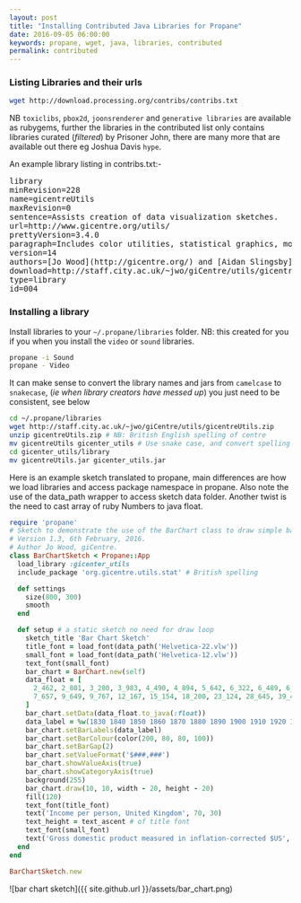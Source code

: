 ```yaml
---
layout: post
title: "Installing Contributed Java Libraries for Propane"
date: 2016-09-05 06:00:00
keywords: propane, wget, java, libraries, contributed
permalink: contributed
---
```

### Listing Libraries and their urls ###

```bash
wget http://download.processing.org/contribs/contribs.txt
```

NB `toxiclibs`, `pbox2d`, `joonsrenderer`  and `generative libraries` are available as rubygems, further the libraries in the contributed list only contains libraries curated (_filtered_) by Prisoner John, there are many more that are available out there eg Joshua Davis `hype`.

An example library listing in contribs.txt:-

<pre>
library
minRevision=228
name=gicentreUtils
maxRevision=0
sentence=Assists creation of data visualization sketches.
url=http://www.gicentre.org/utils/
prettyVersion=3.4.0
paragraph=Includes color utilities, statistical graphics, morphing classes, spatial utilities and map projections, force-directed layouts and text input/output. Together these make the task of creating data visualization sketches much faster by providing code for commonly repeated tasks such as zooming in and out of a sketch, setting up color tables etc. For documentation and examples, see the [gicentreUtils pages](http://www.gicentre.org/utils/).
version=14
authors=[Jo Wood](http://gicentre.org/) and [Aidan Slingsby](http://gicentre.org/)
download=http://staff.city.ac.uk/~jwo/giCentre/utils/gicentreUtils.zip
type=library
id=004
</pre>

### Installing a library ###

Install libraries to your `~/.propane/libraries` folder.  NB: this created for you if you when you install the `video` or `sound` libraries.

```bash
propane -i Sound
propane - Video
```

It can make sense to convert the library names and jars from `camelcase` to `snakecase`, (_ie when library creators have messed up_) you just need to be consistent, see below

```bash
cd ~/.propane/libraries
wget http://staff.city.ac.uk/~jwo/giCentre/utils/gicentreUtils.zip
unzip gicentreUtils.zip # NB: British English spelling of centre
mv gicentreUtils gicenter_utils # Use snake case, and convert spelling
cd gicenter_utils/library
mv gicentreUtils.jar gicenter_utils.jar
```
Here is an example sketch translated to propane, main differences are how we load libraries and access package namespace in propane. Also note the use of the data_path wrapper to access sketch data folder. Another twist is the need to cast array of ruby Numbers to java float.

```ruby
require 'propane'
# Sketch to demonstrate the use of the BarChart class to draw simple bar charts.
# Version 1.3, 6th February, 2016.
# Author Jo Wood, giCentre.
class BarChartSketch < Propane::App
  load_library :gicenter_utils
  include_package 'org.gicentre.utils.stat' # British spelling

  def settings
    size(800, 300)
    smooth
  end

  def setup # a static sketch no need for draw loop
    sketch_title 'Bar Chart Sketch'
    title_font = load_font(data_path('Helvetica-22.vlw'))
    small_font = load_font(data_path('Helvetica-12.vlw'))
    text_font(small_font)
    bar_chart = BarChart.new(self)
    data_float = [
      2_462, 2_801, 3_280, 3_983, 4_490, 4_894, 5_642, 6_322, 6_489, 6_401,
      7_657, 9_649, 9_767, 12_167, 15_154, 18_200, 23_124, 28_645, 39_471
    ]
    bar_chart.setData(data_float.to_java(:float))
    data_label = %w(1830 1840 1850 1860 1870 1880 1890 1900 1910 1920 1930 1940 1950 1960 1970 1980 1990 2000 2010)
    bar_chart.setBarLabels(data_label)
    bar_chart.setBarColour(color(200, 80, 80, 100))
    bar_chart.setBarGap(2)
    bar_chart.setValueFormat('$###,###')
    bar_chart.showValueAxis(true)
    bar_chart.showCategoryAxis(true)
    background(255)
    bar_chart.draw(10, 10, width - 20, height - 20)
    fill(120)
    text_font(title_font)
    text('Income per person, United Kingdom', 70, 30)
    text_height = text_ascent # of title font
    text_font(small_font)
    text('Gross domestic product measured in inflation-corrected $US', 70, 30 + text_height)
  end
end

BarChartSketch.new
```

![bar chart sketch]({{ site.github.url }}/assets/bar_chart.png)
